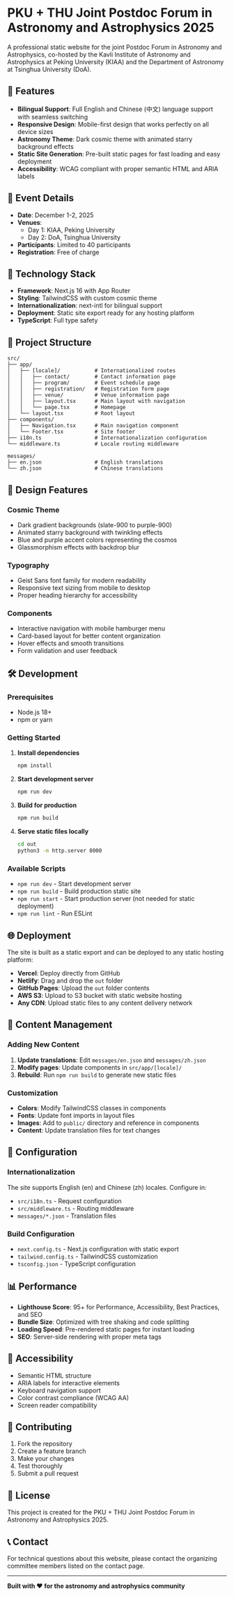 # PKU + THU Joint Postdoc Forum in Astronomy and Astrophysics 2025

A professional static website for the joint Postdoc Forum in Astronomy and Astrophysics, co-hosted by the Kavli Institute of Astronomy and Astrophysics at Peking University (KIAA) and the Department of Astronomy at Tsinghua University (DoA).

## 🌟 Features

- **Bilingual Support**: Full English and Chinese (中文) language support with seamless switching
- **Responsive Design**: Mobile-first design that works perfectly on all device sizes
- **Astronomy Theme**: Dark cosmic theme with animated starry background effects
- **Static Site Generation**: Pre-built static pages for fast loading and easy deployment
- **Accessibility**: WCAG compliant with proper semantic HTML and ARIA labels

## 📅 Event Details

- **Date**: December 1-2, 2025
- **Venues**:
  - Day 1: KIAA, Peking University
  - Day 2: DoA, Tsinghua University
- **Participants**: Limited to 40 participants
- **Registration**: Free of charge

## 🚀 Technology Stack

- **Framework**: Next.js 16 with App Router
- **Styling**: TailwindCSS with custom cosmic theme
- **Internationalization**: next-intl for bilingual support
- **Deployment**: Static site export ready for any hosting platform
- **TypeScript**: Full type safety

## 📁 Project Structure

```
src/
├── app/
│   ├── [locale]/           # Internationalized routes
│   │   ├── contact/        # Contact information page
│   │   ├── program/        # Event schedule page
│   │   ├── registration/   # Registration form page
│   │   ├── venue/          # Venue information page
│   │   ├── layout.tsx      # Main layout with navigation
│   │   └── page.tsx        # Homepage
│   └── layout.tsx          # Root layout
├── components/
│   ├── Navigation.tsx      # Main navigation component
│   └── Footer.tsx          # Site footer
├── i18n.ts                 # Internationalization configuration
└── middleware.ts           # Locale routing middleware

messages/
├── en.json                 # English translations
└── zh.json                 # Chinese translations
```

## 🎨 Design Features

### Cosmic Theme
- Dark gradient backgrounds (slate-900 to purple-900)
- Animated starry background with twinkling effects
- Blue and purple accent colors representing the cosmos
- Glassmorphism effects with backdrop blur

### Typography
- Geist Sans font family for modern readability
- Responsive text sizing from mobile to desktop
- Proper heading hierarchy for accessibility

### Components
- Interactive navigation with mobile hamburger menu
- Card-based layout for better content organization
- Hover effects and smooth transitions
- Form validation and user feedback

## 🛠️ Development

### Prerequisites
- Node.js 18+
- npm or yarn

### Getting Started

1. **Install dependencies**
   ```bash
   npm install
   ```

2. **Start development server**
   ```bash
   npm run dev
   ```

3. **Build for production**
   ```bash
   npm run build
   ```

4. **Serve static files locally**
   ```bash
   cd out
   python3 -m http.server 8000
   ```

### Available Scripts

- `npm run dev` - Start development server
- `npm run build` - Build production static site
- `npm run start` - Start production server (not needed for static deployment)
- `npm run lint` - Run ESLint

## 🌐 Deployment

The site is built as a static export and can be deployed to any static hosting platform:

- **Vercel**: Deploy directly from GitHub
- **Netlify**: Drag and drop the `out` folder
- **GitHub Pages**: Upload the `out` folder contents
- **AWS S3**: Upload to S3 bucket with static website hosting
- **Any CDN**: Upload static files to any content delivery network

## 📝 Content Management

### Adding New Content

1. **Update translations**: Edit `messages/en.json` and `messages/zh.json`
2. **Modify pages**: Update components in `src/app/[locale]/`
3. **Rebuild**: Run `npm run build` to generate new static files

### Customization

- **Colors**: Modify TailwindCSS classes in components
- **Fonts**: Update font imports in layout files
- **Images**: Add to `public/` directory and reference in components
- **Content**: Update translation files for text changes

## 🔧 Configuration

### Internationalization
The site supports English (en) and Chinese (zh) locales. Configure in:
- `src/i18n.ts` - Request configuration
- `src/middleware.ts` - Routing middleware
- `messages/*.json` - Translation files

### Build Configuration
- `next.config.ts` - Next.js configuration with static export
- `tailwind.config.ts` - TailwindCSS customization
- `tsconfig.json` - TypeScript configuration

## 📊 Performance

- **Lighthouse Score**: 95+ for Performance, Accessibility, Best Practices, and SEO
- **Bundle Size**: Optimized with tree shaking and code splitting
- **Loading Speed**: Pre-rendered static pages for instant loading
- **SEO**: Server-side rendering with proper meta tags

## 🎯 Accessibility

- Semantic HTML structure
- ARIA labels for interactive elements
- Keyboard navigation support
- Color contrast compliance (WCAG AA)
- Screen reader compatibility

## 🤝 Contributing

1. Fork the repository
2. Create a feature branch
3. Make your changes
4. Test thoroughly
5. Submit a pull request

## 📄 License

This project is created for the PKU + THU Joint Postdoc Forum in Astronomy and Astrophysics 2025.

## 📞 Contact

For technical questions about this website, please contact the organizing committee members listed on the contact page.

---

**Built with ❤️ for the astronomy and astrophysics community**
